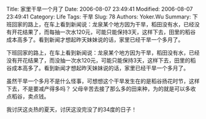 ﻿Title: 家里干旱一个月了
Date: 2006-08-07 23:49:41
Modified: 2006-08-07 23:49:41
Category: Life
Tags: 干旱
Slug: 78
Authors: Yoker.Wu
Summary: 
    下班回家的路上，在车上看到新闻说：龙泉某个地方因为干旱，稻田没有水，已经没有开花结果了，而每抽一次水120元，可能只能保持3天，这样下去，田里的稻谷成本高多了。看到新闻才想起昨天妹妹说的话，家里已经干旱一个多月了。


下班回家的路上，在车上看到新闻说：龙泉某个地方因为干旱，稻田没有水，已经没有开花结果了，而没抽一次水120元，可能只能保持3天，这样下去，田里的稻谷成本高多了。看到新闻才想起昨天妹妹说的话，家里已经干旱一个多月了。

虽然干旱一个多月不是什么怪事，可想想这个干旱发生在的是稻谷扬花时节，这样下去，不是要减产得多吗？ 父母辛苦去接了那么多的田来种，为的就是可以多收点稻谷，卖点钱。

我讨厌这炎热的夏天，讨厌这没完没了的34度的日子！
